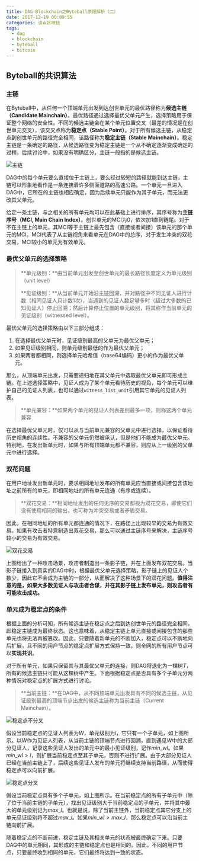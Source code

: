 ```yaml
---
title: DAG Blockchain之Byteball原理解析（二）
date: 2017-12-19 00:09:55
categories: 谈点区块链
tags:
  - dag
  - blockchain
  - byteball
  - bitcoin
---
```



## Byteball的共识算法

### 主链

在Byteball中，从任何一个顶端单元出发到达创世单元的最优路径称为**候选主链（Candidate Mainchain）**。最优路径通过选择最优父单元产生，选择策略用于保证整个网络的安全性。不同的候选主链会在某个单元位置交叉（最差的情况是在创世单元交叉），该交叉点称为**稳定点（Stable Point）**。对于所有候选主链，从稳定点到创世单元的路径完全相同，该路径称为**稳定主链（Stable Mainchain）**。稳定主链是一条确定的路径，从候选路径变为稳定主链是一个从不确定逐渐变成确定的过程。后续讨论中，如果没有明确区分，主链一般指的是候选主链。

![主链](http://oc7urqs4c.bkt.clouddn.com/2017-12-17-byteball-mainchain.png)

DAG中的每个单元要么直接位于主链上，要么经过较短的路径就能到达主链，主链可以形象地看作是一条连接着许多侧面道路的高速公路。一个单元一旦进入DAG中，它所在的主链也相应确定，因为后续单元只能作为其子单元，而无法更改其父单元。

给定一条主链，与之相关的所有单元均可以在此基础上进行排序，其序号称为**主链序号（MCI, Main Chain Index）**。创世单元的MCI为0，依次加1直到链尾。对于不在主链上的单元，其MCI等于主链上最先包含（直接或者间接）该单元的那个单元的MCI。MCI代表了从主链视角来看单元在DAG中的总序，对于发生冲突的双花交易，MCI较小的单元为有效单元。



### 最优父单元的选择策略

> **单元级别：**由当前单元出发至创世单元的最长路径长度定义为单元级别（unit level）
>
> **见证级别：**从当前单元开始沿主链回溯，并对路径中不同见证人进行计数（相同见证人只计数1次），当遇到的见证人数足够多时（超过大多数的已知见证人）停止回溯；然后计算停止位置的单元级别，将其称作当前单元的见证级别（witnessed level）。

最优父单元的选择策略由以下三部分组成：

1. 在选择最优父单元时，见证级别最高的父单元为最优父单元；
2. 如果见证级别相同，则单元级别最低的作为最优父单元；
3. 如果两者都相同，则选择单元哈希值（base64编码）更小的作为最优父单元。​

那么，从顶端单元出发，只需要递归地在其父单元中选取最优父单元即可形成主链。在上述选择策略中，见证人成为了某个单元看待历史的视角，每个单元可以维护自己的见证人列表，也可以通过`witness_list_unit`引用其它单元的见证人列表。

> **单元兼容：**如果两个单元的见证人列表差别最多一项，则称这两个单元兼容

在选择最优父单元时，仅可以从与当前单元兼容的父单元中进行选择，以保证看待历史视角的连续性。不兼容的父单元仍然被承认，但是他们不能成为最优父单元。特别地，在发出新单元时，如果与所有顶端单元都不兼容，则应从上一级别的父单元中进行选择。



### 双花问题

在用户地址发出新单元时，要求相同地址发布的所有单元应当直接或间接包含该地址之前所有的单元，即相同地址的所有单元连通（有序或连续）。

> **双花交易：**相同地址发出的任何无序的交易都视为双花交易，即使它们没有使用相同的输出，也可称为冲突交易或者矛盾交易。

因此，在相同地址的所有单元都连通的情况下，在路径上出现较早的交易为有效交易。如果有攻击者特意制造出双花交易，那么可以通过主链序号来解决，主链序号较小的交易为有效交易。

![双花交易](http://oc7urqs4c.bkt.clouddn.com/2017-12-17-byteball-double-spend-1.png)

上图给出了一种攻击场景，攻击者制造出一条影子链，并在上面发布双花交易。当影子链接入到真实的DAG中时，根据最优父单元选择策略，影子链上的见证人个数少，因此它不会成为主链的一部分，从而解决了这种场景下的双花问题。**值得注意的是，如果大多数见证人与攻击者合谋，并在其影子链上发布单元，则攻击者有可能攻击成功。**



### 单元成为稳定点的条件

根据上面的分析可知，所有候选主链在稳定点之后到达创世单元的路径完全相同，即稳定主链成为最终状态。这也意味着，从稳定主链上单元直接或间接包含的那些单元也将无法再被篡改。因此，只要随着新单元的不断加入，稳定点可以不断地向后扩展，且不同的用户节点的稳定点扩展方式保持一致，则全网的所有用户节点可以**实现共识**。

对于所有单元，如果只保留其与其最优父单元的连接，则DAG将退化为一棵树$T$，所有的候选主链只可能从这棵树中产生。下面根据稳定点是否具有多个子单元分两种情况对稳定点的扩展方式进行讨论。

> **当前主链：**在DAG中，从不同顶端单元出发具有不同的候选主链，从见证级别最高的顶端节点出发的候选主链称为当前主链（Current Mainchain）。

![稳定点不分叉](http://oc7urqs4c.bkt.clouddn.com/2017-12-18-byteball-tree1.png)

假设当前稳定点的见证人列表为$W$，单元级别为$l$，它只有一个子单元，如上图所示。以$W$作为见证人列表，从当前主链的顶端节点进行回溯，直到遇见$W$中的大部分见证人，记录这些见证人发出的单元中的最小见证级别，记作$min\_wl$。如果$min\_wl>l$，则扩展当前稳定点至其子单元，否则不进行扩展。由于大部分见证人已经在当前主链上了，后续这些见证人发布的单元将继续支持当前路径，从而使得稳定点可以向前扩展。

![稳定点分叉](http://oc7urqs4c.bkt.clouddn.com/2017-12-18-byteball-tree2.png)

假设当前稳定点具有多个子单元，如上图所示。在当前稳定点的所有子单元中（除了位于当前主链的子单元），找出见证级别大于当前稳定点的子单元，并将其中最大的单元级别记为$max\_l$。也就是说，除了当前主链外，当前稳定点其它分支上的单元见证级别将不超过$max\_l$。如果$min\_wl>max\_l$，那么稳定点可以沿当前主链向前扩展。

随着稳定点的不断前进，稳定主链及其相关单元的状态被最终确定下来。只要DAG中的单元相同，其形成的主链和稳定点也是相同的。因此，不同的用户节点，只要最终收到相同的单元，它们最终将达到一致的状态。



